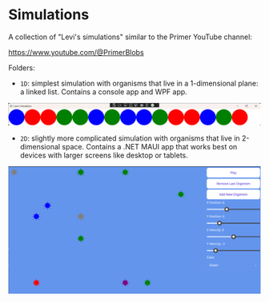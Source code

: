 # Simulations

A collection of "Levi's simulations" similar to the Primer YouTube channel:

https://www.youtube.com/@PrimerBlobs


Folders:

* `1D`: simplest simulation with organisms that live in a 1-dimensional plane: a
  linked list. Contains a console app and WPF app.

![Screenshot of 1D app](docs/1D.png)

* `2D`: slightly more complicated simulation with organisms that live in
  2-dimensional space. Contains a .NET MAUI app that works best on devices with
  larger screens like desktop or tablets.

![Screenshot of 2D app](docs/2D.png)
